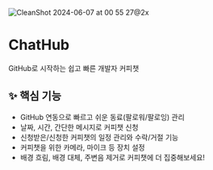 ![CleanShot 2024-06-07 at 00 55 27@2x](https://github.com/24-1Capstone/frontend/assets/94912717/02daa785-a52a-4cc5-b4ac-5c3d9671203a)
# ChatHub
GitHub로 시작하는 쉽고 빠른 개발자 커피챗

## ✨ 핵심 기능
- GitHub 연동으로 빠르고 쉬운 동료(팔로워/팔로잉) 관리
- 날짜, 시간, 간단한 메시지로 커피챗 신청
- 신청받은/신청한 커피챗의 일정 관리와 수락/거절 기능
- 커피챗을 위한 카메라, 마이크 등 장치 설정
- 배경 흐림, 배경 대체, 주변음 제거로 커피챗에 더 집중해보세요!
